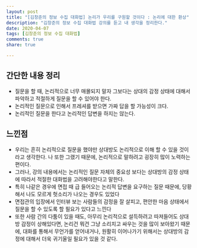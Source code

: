 ```yaml
---
layout: post
title: "[김창준의 정보 수집 대화법] 논리가 우리를 구원할 것이다 : 논리에 대한 환상"
description: "김창준의 정보 수집 대화법 강의를 듣고 내 생각을 정리한다."
date: 2020-04-07
tags: [김창준의 정보 수집 대화법]
comments: true
share: true

---
```


## 간단한 내용 정리

* 질문을 할 때, 논리적으로 너무 매몰되지 말자 그보다는 상대의 감정 상태에 대해서 파악하고 적절하게 질문을 할 수 있어야 한다.
* 논리적인 질문으로 인해서 프레셔를 받으면 가짜 답을 할 가능성이 크다.
* 논리적인 질문을 한다고 논리적인 답변을 하지는 않는다.

## 느낀점

* 우리는 흔히 논리적으로 질문을 했야만 상대방도 논리적으로 이해 할 수 있을 것이라고 생각한다. 나 또한 그랬기 때문에, 논리적으로 말하려고 굉장히 많이 노력하는 편이다.
* 그러나, 강의 내용에서는 논리적인 질문 자체의 중요성 보다는 상대방의 감정 상태에 따라서 적절한 대화법을 고려해야한다고 말한다.
* 특히 나같은 경우에 면접 때 급 들어오는 논리적 답변을 요구하는 질문 때문에, 당황해서 나도 모르게 헛소리가 나오는 경우도 있었다
* 면접관의 입장에서 인터뷰 보는 사람들의 감정을 잘 살피고, 편안한 마음 상태에서 질문을 할 수 있도록 할 필요가 있다고 느낀다
* 또한 사람 간의 다툼이 있을 때도, 아무리 논리적으로 설득하려고 따져들어도 상대방 감정이 상해있다면, 논리건 뭐건 그냥 소리치고 싸우는 것을 많이 보아왔기 때문에, 대화를 통해서 무언가를 얻어내거나, 원활히 이어나가기 위해서는 상대방의 감정에 대해서 더욱 귀기울일 필요가 있을 것 같다.